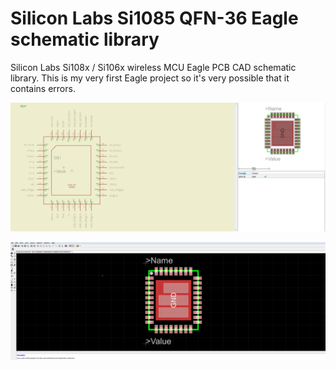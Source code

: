 # Silicon Labs Si1085 QFN-36 Eagle schematic library

Silicon Labs Si108x / Si106x wireless MCU Eagle PCB CAD schematic library. This is my very first Eagle project so it's very possible that it contains errors. 

![](https://raw.githubusercontent.com/01000101/si108x-eagle-lib/master/images/1.png)

![](https://raw.githubusercontent.com/01000101/si108x-eagle-lib/master/images/2.png)
